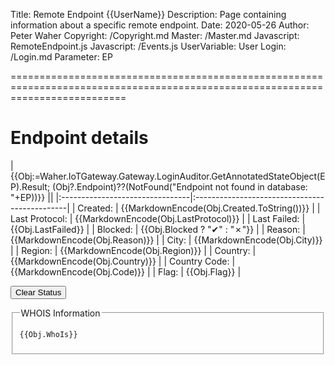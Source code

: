 ﻿Title: Remote Endpoint {{UserName}}
Description: Page containing information about a specific remote endpoint.
Date: 2020-05-26
Author: Peter Waher
Copyright: /Copyright.md
Master: /Master.md
Javascript: RemoteEndpoint.js
Javascript: /Events.js
UserVariable: User
Login: /Login.md
Parameter: EP

================================================================================================================================

Endpoint details
===================

| {{Obj:=Waher.IoTGateway.Gateway.LoginAuditor.GetAnnotatedStateObject(EP).Result;
(Obj?.Endpoint)??(NotFound("Endpoint not found in database: "+EP))}}             ||
|:--------------------------------|:----------------------------------------------|
| Created:                        | {{MarkdownEncode(Obj.Created.ToString())}}    |
| Last Protocol:                  | {{MarkdownEncode(Obj.LastProtocol)}}          |
| Last Failed:                    | {{Obj.LastFailed}}                            |
| Blocked:                        | {{Obj.Blocked ? "✔" : "✗"}}                 |
| Reason:                         | {{MarkdownEncode(Obj.Reason)}}                |
| City:                           | {{MarkdownEncode(Obj.City)}}                  |
| Region:                         | {{MarkdownEncode(Obj.Region)}}                |
| Country:                        | {{MarkdownEncode(Obj.Country)}}               |
| Country Code:                   | {{MarkdownEncode(Obj.Code)}}                  |
| Flag:                           | {{Obj.Flag}}                                  |

<button type="button" onclick="ClearStatus('{{EP}}')" title="Clear block and state status from endpoint.">Clear Status</button>

<fieldset>
<legend>WHOIS Information</legend>

```
{{Obj.WhoIs}}
```

</fieldset>
